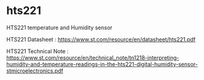 # hts221
HTS221 temperature and Humidity sensor

HTS221 Datasheet : https://www.st.com/resource/en/datasheet/hts221.pdf

HTS221 Technical Note : https://www.st.com/resource/en/technical_note/tn1218-interpreting-humidity-and-temperature-readings-in-the-hts221-digital-humidity-sensor-stmicroelectronics.pdf
